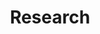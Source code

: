---
title: Research
summary: My research
type: landing

# cascade:
#   - target:
#       path: '{/research/*/**}'
#     type: docs
#     params:
#       show_breadcrumb: true

design:
  # Section spacing
  spacing: '5rem'

# Page sections
sections:
  - block: collection
    content:
      title: Selected Projects
      text: I enjoy making things. Here are a selection of projects that I have worked on over the years.
      filters:
        folders:
          - research
    design:
      view: article-grid
      fill_image: false
      columns: 1
      show_date: false
      show_read_time: false
      show_read_more: false
---
